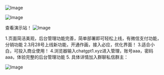 ![Image](https://user-images.githubusercontent.com/127670759/227710714-9ee0b2fb-720d-4916-ac27-50a0135eca63.png)



![Image](https://user-images.githubusercontent.com/127670759/227710788-2fa54e8c-bbf2-4f0c-936d-34a51337dd80.png)

查看演示站！
![Image](https://user-images.githubusercontent.com/127670759/227711315-2dc83a51-cf7c-43a1-910b-17711eb16a35.jpg)



1.页面简洁美观，后台管理功能完善，简单部署即可轻松上线，有微信支付功能，分销功能
2.3月28号上线新功能，开通作画，接入必应，优化界面！
3.适合小白，可投入商业使用！
4.浏览器输入chatgpt1.xyz进入管理，账号aaa，密码aaa，体验完整的后台管理功能
5.   具体详情加入群聊私信群主：

![Image](https://user-images.githubusercontent.com/127670759/227711332-e2ec7935-17ad-458f-8037-f325bbba5b60.jpg)

